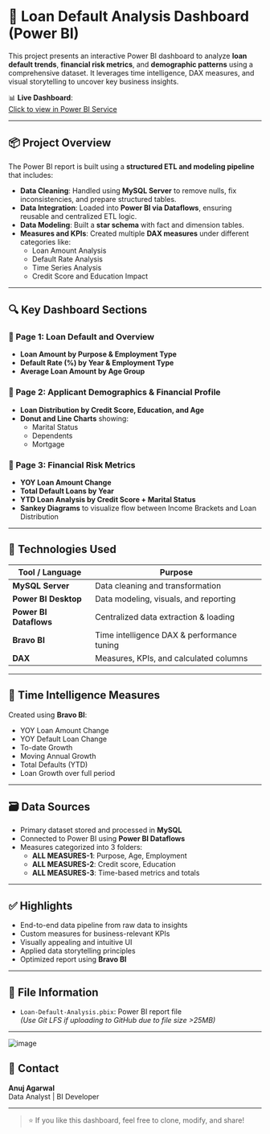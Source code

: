 # 🧾 Loan Default Analysis Dashboard (Power BI)

This project presents an interactive Power BI dashboard to analyze **loan default trends**, **financial risk metrics**, and **demographic patterns** using a comprehensive dataset. It leverages time intelligence, DAX measures, and visual storytelling to uncover key business insights.

📊 **Live Dashboard**:  
[Click to view in Power BI Service](https://app.powerbi.com/reportEmbed?reportId=4c55bdba-7b56-498a-b7fd-d322629ea446&autoAuth=true&ctid=e1d99821-ef38-4f48-836f-7a7ca113dab7)

---

## 📦 Project Overview

The Power BI report is built using a **structured ETL and modeling pipeline** that includes:

- **Data Cleaning**: Handled using **MySQL Server** to remove nulls, fix inconsistencies, and prepare structured tables.
- **Data Integration**: Loaded into **Power BI via Dataflows**, ensuring reusable and centralized ETL logic.
- **Data Modeling**: Built a **star schema** with fact and dimension tables.
- **Measures and KPIs**: Created multiple **DAX measures** under different categories like:
  - Loan Amount Analysis
  - Default Rate Analysis
  - Time Series Analysis
  - Credit Score and Education Impact

---

## 🔍 Key Dashboard Sections

### 📍 Page 1: **Loan Default and Overview**
- **Loan Amount by Purpose & Employment Type**
- **Default Rate (%) by Year & Employment Type**
- **Average Loan Amount by Age Group**

### 📍 Page 2: **Applicant Demographics & Financial Profile**
- **Loan Distribution by Credit Score, Education, and Age**
- **Donut and Line Charts** showing:
  - Marital Status
  - Dependents
  - Mortgage

### 📍 Page 3: **Financial Risk Metrics**
- **YOY Loan Amount Change**
- **Total Default Loans by Year**
- **YTD Loan Analysis by Credit Score + Marital Status**
- **Sankey Diagrams** to visualize flow between Income Brackets and Loan Distribution

---

## 🧠 Technologies Used

| Tool / Language      | Purpose                               |
|----------------------|----------------------------------------|
| **MySQL Server**     | Data cleaning and transformation       |
| **Power BI Desktop** | Data modeling, visuals, and reporting  |
| **Power BI Dataflows** | Centralized data extraction & loading |
| **Bravo BI**         | Time intelligence DAX & performance tuning |
| **DAX**              | Measures, KPIs, and calculated columns |

---

## 🧮 Time Intelligence Measures

Created using **Bravo BI**:
- YOY Loan Amount Change
- YOY Default Loan Change
- To-date Growth
- Moving Annual Growth
- Total Defaults (YTD)
- Loan Growth over full period

---

## 🗃 Data Sources

- Primary dataset stored and processed in **MySQL**
- Connected to Power BI using **Power BI Dataflows**
- Measures categorized into 3 folders:
  - **ALL MEASURES-1**: Purpose, Age, Employment
  - **ALL MEASURES-2**: Credit score, Education
  - **ALL MEASURES-3**: Time-based metrics and totals

---

## ✅ Highlights

- End-to-end data pipeline from raw data to insights
- Custom measures for business-relevant KPIs
- Visually appealing and intuitive UI
- Applied data storytelling principles
- Optimized report using **Bravo BI**

---

## 📁 File Information

- `Loan-Default-Analysis.pbix`: Power BI report file  
  *(Use Git LFS if uploading to GitHub due to file size >25MB)*

---
![image](https://github.com/user-attachments/assets/f3e8c8b3-329d-4c77-9425-a34cd859ff84)

## 📩 Contact

**Anuj Agarwal**  
Data Analyst | BI Developer  


---

> ⭐ If you like this dashboard, feel free to clone, modify, and share!
